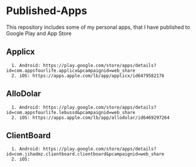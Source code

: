 # Published-Apps
This repository includes some of my personal apps, that I have published to Google Play and App Store

## Applicx
      1. Android: https://play.google.com/store/apps/details?id=com.appsfourlife.applicx&pcampaignid=web_share
      2. iOS: https://apps.apple.com/lb/app/applicx/id6479582176

## AlloDolar
      1. Android: https://play.google.com/store/apps/details?id=com.appsfourlife.lebussd&pcampaignid=web_share
      2. iOS: https://apps.apple.com/lb/app/allodolar/id6469297264

## ClientBoard
      1. Android: https://play.google.com/store/apps/details?id=com.jihadmz.clientboard.clientboard&pcampaignid=web_share
      2. iOS:      
